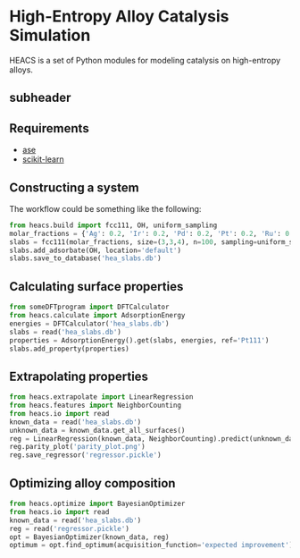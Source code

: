 # High-Entropy Alloy Catalysis Simulation
HEACS is a set of Python modules for modeling catalysis on high-entropy alloys.

## subheader

Requirements
------------
* [ase](https://wiki.fysik.dtu.dk/ase/index.html)
* [scikit-learn](https://scikit-learn.org/stable/)

Constructing a system
---------------------

The workflow could be something like the following:

```python
from heacs.build import fcc111, OH, uniform_sampling
molar_fractions = {'Ag': 0.2, 'Ir': 0.2, 'Pd': 0.2, 'Pt': 0.2, 'Ru': 0.2}
slabs = fcc111(molar_fractions, size=(3,3,4), n=100, sampling=uniform_sampling, lattice_parameter='default')
slabs.add_adsorbate(OH, location='default')
slabs.save_to_database('hea_slabs.db')
```

Calculating surface properties
------------------------------

```python
from someDFTprogram import DFTCalculator
from heacs.calculate import AdsorptionEnergy
energies = DFTCalculator('hea_slabs.db')
slabs = read('hea_slabs.db')
properties = AdsorptionEnergy().get(slabs, energies, ref='Pt111')
slabs.add_property(properties)
```

Extrapolating properties
------------------------

```python
from heacs.extrapolate import LinearRegression
from heacs.features import NeighborCounting
from heacs.io import read
known_data = read('hea_slabs.db')
unknown_data = known_data.get_all_surfaces()
reg = LinearRegression(known_data, NeighborCounting).predict(unknown_data)
reg.parity_plot('parity_plot.png')
reg.save_regressor('regressor.pickle')
```

Optimizing alloy composition
----------------------------

```python
from heacs.optimize import BayesianOptimizer
from heacs.io import read
known_data = read('hea_slabs.db')
reg = read('regressor.pickle')
opt = BayesianOptimizer(known_data, reg)
optimum = opt.find_optimum(acquisition_function='expected improvement')
```
